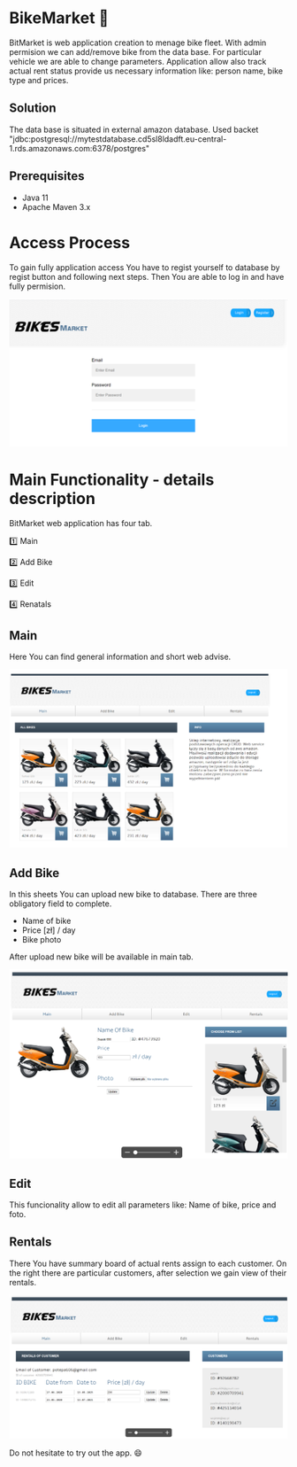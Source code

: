 # BikeMarket :motor_scooter:

   BitMarket is web application creation to menage bike fleet. With admin permision we can add/remove bike from the data base.
For particular vehicle we are able to change parameters. Application allow also track actual rent status provide us necessary information like: person name, bike type and prices.


## Solution

The data base is situated in external amazon database.
Used backet "jdbc:postgresql://mytestdatabase.cd5sl8ldadft.eu-central-1.rds.amazonaws.com:6378/postgres"

## Prerequisites
  
-  Java 11  
 - Apache Maven 3.x

# Access Process

To gain fully application access You have to regist yourself to database by regist button and following next steps.
Then You are able to log in and have fully permision. 

![alt text1](https://raw.githubusercontent.com/potepa606/BikeMarket/master/src/main/resources/static/images/Readme_Login.PNG)


# Main Functionality - details description

BitMarket web application has four tab.
 
:one:  Main

:two: Add Bike

:three: Edit

:four: Renatals

## Main

Here You can find general information and short web advise. 

![alt text1](https://github.com/potepa606/BikeMarket/blob/master/src/main/resources/static/images/Readme_add.PNG)

## Add Bike

In this sheets You can upload new bike to database. 
There are three obligatory field to complete.

- Name of bike
- Price [zł] / day 
- Bike photo

After upload new bike will be available in main tab.

![alt text1](https://github.com/potepa606/BikeMarket/blob/master/src/main/resources/static/images/Readme_Rent.PNG)

## Edit

This funcionality allow to edit all parameters like: Name of bike, price and foto. 



## Rentals

There You have summary board of actual rents assign to each customer. 
On the right there are particular customers, after selection we gain view of their rentals.

![alt text1](https://github.com/potepa606/BikeMarket/blob/master/src/main/resources/static/images/Readme_summary.PNG)

Do not hesitate to try out the app.  :smile:

